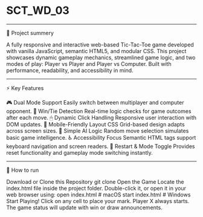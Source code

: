 # SCT_WD_03

------

📌 Project summery

A fully responsive and interactive web-based Tic-Tac-Toe game developed with vanilla JavaScript, semantic HTML5, and modular CSS.
This project showcases dynamic gameplay mechanics, streamlined game logic, and two modes of play: Player vs Player and Player vs Computer.
Built with performance, readability, and accessibility in mind.

------

⚡ Key Features

🎮 Dual Mode Support Easily switch between multiplayer and computer opponent.
🧠 Win/Tie Detection Real-time logic checks for game outcomes after each move.
🖱 Dynamic Click Handling Responsive user interaction with DOM updates.
📱 Mobile-Friendly Layout CSS Grid-based design adapts across screen sizes. 
🧠 Simple AI Logic Random move selection simulates basic game intelligence.
♿ Accessibility Focus Semantic HTML tags support keyboard navigation and screen readers. 
🔄 Restart & Mode Toggle Provides reset functionality and gameplay mode switching instantly.

------

🚀 How to run

Download or Clone this Repository git clone 
Open the Game
Locate the index.html file inside the project folder.
Double-click it, or open it in your web browser using: open index.html # macOS start index.html # Windows
Start Playing!
Click on any cell to place your mark.
Player X always starts.
The game status will update with win or draw announcements.



